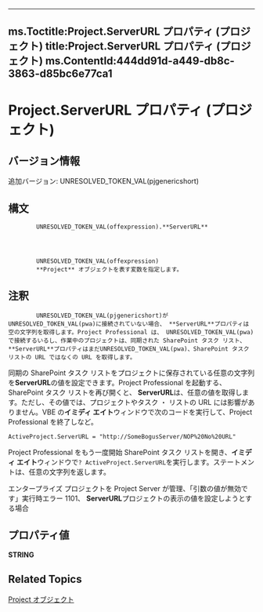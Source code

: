 
---
ms.Toctitle:Project.ServerURL プロパティ (プロジェクト)
title:Project.ServerURL プロパティ (プロジェクト)
ms.ContentId:444dd91d-a449-db8c-3863-d85bc6e77ca1
---
# Project.ServerURL プロパティ (プロジェクト)





## バージョン情報
追加バージョン: UNRESOLVED_TOKEN_VAL(pjgenericshort)



## 構文

            UNRESOLVED_TOKEN_VAL(offexpression).**ServerURL**




            UNRESOLVED_TOKEN_VAL(offexpression)
            **Project** オブジェクトを表す変数を指定します。



## 注釈

            UNRESOLVED_TOKEN_VAL(pjgenericshort)がUNRESOLVED_TOKEN_VAL(pwa)に接続されていない場合、 **ServerURL**プロパティは空の文字列を取得します。Project Professional は、 UNRESOLVED_TOKEN_VAL(pwa)で接続するいるし、作業中のプロジェクトは、同期された SharePoint タスク リスト、 **ServerURL**プロパティはまだUNRESOLVED_TOKEN_VAL(pwa)、SharePoint タスク リストの URL ではなくの URL を取得します。



同期の SharePoint タスク リストをプロジェクトに保存されている任意の文字列を**ServerURL**の値を設定できます。Project Professional を起動する、SharePoint タスク リストを再び開くと、 **ServerURL**は、任意の値を取得します。ただし、その値では、プロジェクトやタスク ・ リストの URL には影響がありません。VBE の**イミディ エイト**ウィンドウで次のコードを実行して、Project Professional を終了しなど。

```vba
ActiveProject.ServerURL = "http://SomeBogusServer/NOP%20No%20URL"
```




Project Professional をもう一度開始 SharePoint タスク リストを開き、**イミディ エイト**ウィンドウで`? ActiveProject.ServerURL`を実行します。ステートメントは、任意の文字列を返します。



エンタープライズ プロジェクトを Project Server が管理、「引数の値が無効です」実行時エラー 1101、 **ServerURL**プロジェクトの表示の値を設定しようとする場合



## プロパティ値
**STRING**



## Related Topics

[Project オブジェクト](855c1ad9-0e84-f274-9e0e-2424e7cab447.md)




